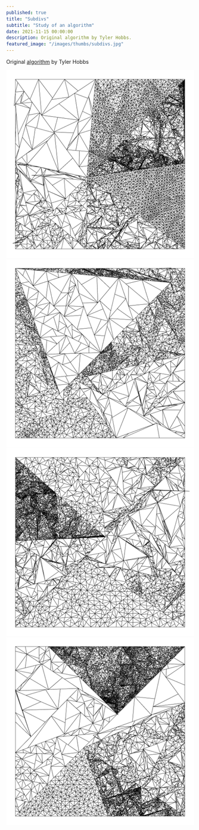 ```yaml
---
published: true
title: "Subdivs"
subtitle: "Study of an algorithm"
date: 2021-11-15 00:00:00
description: Original algorithm by Tyler Hobbs.
featured_image: "/images/thumbs/subdivs.jpg"
---
```


Original [algorithm](https://tylerxhobbs.com/essays/2017/aesthetically-pleasing-triangle-subdivision) by Tyler Hobbs

<div class="gallery" data-columns="2">
	<img src="/images/subdiv/render01.png">
	<img src="/images/subdiv/render02.png">
	<img src="/images/subdiv/render03.png">
	<img src="/images/subdiv/render04.png">
</div>
